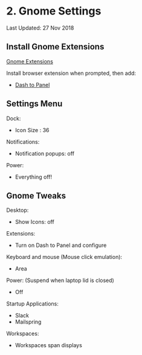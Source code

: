 # 2. Gnome Settings

Last Updated: 27 Nov 2018

## Install Gnome Extensions

[Gnome Extensions](https://extensions.gnome.org/)

Install browser extension when prompted, then add:

- [Dash to Panel](https://extensions.gnome.org/extension/1160/dash-to-panel/)

## Settings Menu

Dock:

- Icon Size : 36

Notifications:

- Notification popups: off

Power:

- Everything off!

## Gnome Tweaks

Desktop:

- Show Icons: off

Extensions:

- Turn on Dash to Panel and configure

Keyboard and mouse (Mouse click emulation):

- Area

Power: (Suspend when laptop lid is closed)

- Off

Startup Applications:

- Slack
- Mailspring

Workspaces:

- Workspaces span displays
